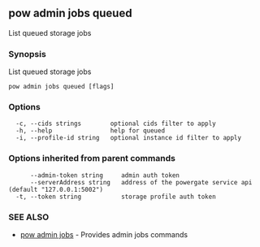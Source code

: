 ## pow admin jobs queued

List queued storage jobs

### Synopsis

List queued storage jobs

```
pow admin jobs queued [flags]
```

### Options

```
  -c, --cids strings        optional cids filter to apply
  -h, --help                help for queued
  -i, --profile-id string   optional instance id filter to apply
```

### Options inherited from parent commands

```
      --admin-token string     admin auth token
      --serverAddress string   address of the powergate service api (default "127.0.0.1:5002")
  -t, --token string           storage profile auth token
```

### SEE ALSO

* [pow admin jobs](pow_admin_jobs.md)	 - Provides admin jobs commands


